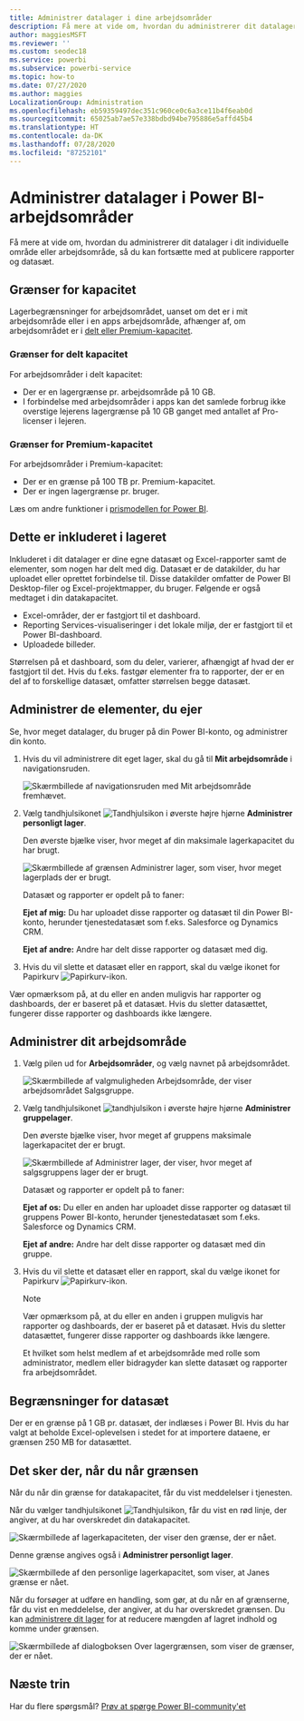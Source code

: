 ```yaml
---
title: Administrer datalager i dine arbejdsområder
description: Få mere at vide om, hvordan du administrerer dit datalager i dit individuelle område eller arbejdsområde for at sikre, at du kan fortsætte med at publicere rapporter og datasæt.
author: maggiesMSFT
ms.reviewer: ''
ms.custom: seodec18
ms.service: powerbi
ms.subservice: powerbi-service
ms.topic: how-to
ms.date: 07/27/2020
ms.author: maggies
LocalizationGroup: Administration
ms.openlocfilehash: eb59359497dec351c960ce0c6a3ce11b4f6eab0d
ms.sourcegitcommit: 65025ab7ae57e338bdbd94be795886e5affd45b4
ms.translationtype: HT
ms.contentlocale: da-DK
ms.lasthandoff: 07/28/2020
ms.locfileid: "87252101"
---
```

# <a name="manage-data-storage-in-power-bi-workspaces"></a>Administrer datalager i Power BI-arbejdsområder

Få mere at vide om, hvordan du administrerer dit datalager i dit individuelle område eller arbejdsområde, så du kan fortsætte med at publicere rapporter og datasæt.

## <a name="capacity-limits"></a>Grænser for kapacitet

Lagerbegrænsninger for arbejdsområdet, uanset om det er i mit arbejdsområde eller i en apps arbejdsområde, afhænger af, om arbejdsområdet er i [delt eller Premium-kapacitet](../fundamentals/service-basic-concepts.md#capacities).

### <a name="shared-capacity-limits"></a>Grænser for delt kapacitet
For arbejdsområder i delt kapacitet: 

- Der er en lagergrænse pr. arbejdsområde på 10 GB.
- I forbindelse med arbejdsområder i apps kan det samlede forbrug ikke overstige lejerens lagergrænse på 10 GB ganget med antallet af Pro-licenser i lejeren.

### <a name="premium-capacity-limits"></a>Grænser for Premium-kapacitet
For arbejdsområder i Premium-kapacitet:
- Der er en grænse på 100 TB pr. Premium-kapacitet.
- Der er ingen lagergrænse pr. bruger.

Læs om andre funktioner i [prismodellen for Power BI](https://powerbi.microsoft.com/pricing).

## <a name="whats-included-in-storage"></a>Dette er inkluderet i lageret

Inkluderet i dit datalager er dine egne datasæt og Excel-rapporter samt de elementer, som nogen har delt med dig. Datasæt er de datakilder, du har uploadet eller oprettet forbindelse til. Disse datakilder omfatter de Power BI Desktop-filer og Excel-projektmapper, du bruger. Følgende er også medtaget i din datakapacitet.

* Excel-områder, der er fastgjort til et dashboard.
* Reporting Services-visualiseringer i det lokale miljø, der er fastgjort til et Power BI-dashboard.
* Uploadede billeder.

Størrelsen på et dashboard, som du deler, varierer, afhængigt af hvad der er fastgjort til det. Hvis du f.eks. fastgør elementer fra to rapporter, der er en del af to forskellige datasæt, omfatter størrelsen begge datasæt.

## <a name="manage-items-you-own"></a>Administrer de elementer, du ejer

Se, hvor meget datalager, du bruger på din Power BI-konto, og administrer din konto.

1. Hvis du vil administrere dit eget lager, skal du gå til **Mit arbejdsområde** i navigationsruden.
   
    ![Skærmbillede af navigationsruden med Mit arbejdsområde fremhævet.](media/service-admin-manage-your-data-storage-in-power-bi/pbi_myworkspace.png)

2. Vælg tandhjulsikonet ![Tandhjulsikon](media/service-admin-manage-your-data-storage-in-power-bi/pbi_gearicon.png) i øverste højre hjørne **Administrer personligt lager**.
   
    Den øverste bjælke viser, hvor meget af din maksimale lagerkapacitet du har brugt.
   
    ![Skærmbillede af grænsen Administrer lager, som viser, hvor meget lagerplads der er brugt.](media/service-admin-manage-your-data-storage-in-power-bi/pbi_persnlstorage.png)
   
    Datasæt og rapporter er opdelt på to faner:
   
    **Ejet af mig:** Du har uploadet disse rapporter og datasæt til din Power BI-konto, herunder tjenestedatasæt som f.eks. Salesforce og Dynamics CRM.  

    **Ejet af andre:** Andre har delt disse rapporter og datasæt med dig.
1. Hvis du vil slette et datasæt eller en rapport, skal du vælge ikonet for Papirkurv ![Papirkurv-ikon](media/service-admin-manage-your-data-storage-in-power-bi/pbi_deleteicon.png).

Vær opmærksom på, at du eller en anden muligvis har rapporter og dashboards, der er baseret på et datasæt. Hvis du sletter datasættet, fungerer disse rapporter og dashboards ikke længere.

## <a name="manage-your-workspace"></a>Administrer dit arbejdsområde
1. Vælg pilen ud for **Arbejdsområder**, og vælg navnet på arbejdsområdet.
   
    ![Skærmbillede af valgmuligheden Arbejdsområde, der viser arbejdsområdet Salgsgruppe.](media/service-admin-manage-your-data-storage-in-power-bi/pbi_groupworkspaces.png)
2. Vælg tandhjulsikonet ![tandhjulsikon](media/service-admin-manage-your-data-storage-in-power-bi/pbi_gearicon.png) i øverste højre hjørne **Administrer gruppelager**.
   
    Den øverste bjælke viser, hvor meget af gruppens maksimale lagerkapacitet der er brugt.
   
    ![Skærmbillede af Administrer lager, der viser, hvor meget af salgsgruppens lager der er brugt.](media/service-admin-manage-your-data-storage-in-power-bi/pbi_groupstorage.png)
   
    Datasæt og rapporter er opdelt på to faner:
   
    **Ejet af os:** Du eller en anden har uploadet disse rapporter og datasæt til gruppens Power BI-konto, herunder tjenestedatasæt som f.eks. Salesforce og Dynamics CRM.

    **Ejet af andre:** Andre har delt disse rapporter og datasæt med din gruppe.

3. Hvis du vil slette et datasæt eller en rapport, skal du vælge ikonet for Papirkurv ![Papirkurv-ikon](media/service-admin-manage-your-data-storage-in-power-bi/pbi_deleteicon.png).
   
   > [!NOTE]
   > Vær opmærksom på, at du eller en anden i gruppen muligvis har rapporter og dashboards, der er baseret på et datasæt. Hvis du sletter datasættet, fungerer disse rapporter og dashboards ikke længere.
   
   Et hvilket som helst medlem af et arbejdsområde med rolle som administrator, medlem eller bidragyder kan slette datasæt og rapporter fra arbejdsområdet.

## <a name="dataset-limits"></a>Begrænsninger for datasæt
Der er en grænse på 1 GB pr. datasæt, der indlæses i Power BI. Hvis du har valgt at beholde Excel-oplevelsen i stedet for at importere dataene, er grænsen 250 MB for datasættet.

## <a name="what-happens-when-you-reach-a-limit"></a>Det sker der, når du når grænsen
Når du når din grænse for datakapacitet, får du vist meddelelser i tjenesten. 

Når du vælger tandhjulsikonet ![Tandhjulsikon](media/service-admin-manage-your-data-storage-in-power-bi/pbi_gearicon.png), får du vist en rød linje, der angiver, at du har overskredet din datakapacitet.

![Skærmbillede af lagerkapaciteten, der viser den grænse, der er nået.](media/service-admin-manage-your-data-storage-in-power-bi/manage-storage-limit.png)

Denne grænse angives også i **Administrer personligt lager**.

 ![Skærmbillede af den personlige lagerkapacitet, som viser, at Janes grænse er nået.](media/service-admin-manage-your-data-storage-in-power-bi/manage-storage-limit2.png)

 Når du forsøger at udføre en handling, som gør, at du når en af grænserne, får du vist en meddelelse, der angiver, at du har overskredet grænsen. Du kan [administrere dit lager](#manage-items-you-own) for at reducere mængden af lagret indhold og komme under grænsen.

 ![Skærmbillede af dialogboksen Over lagergrænsen, som viser de grænser, der er nået.](media/service-admin-manage-your-data-storage-in-power-bi/powerbi-pro-over-limit.png)

 ## <a name="next-steps"></a>Næste trin

 Har du flere spørgsmål? [Prøv at spørge Power BI-community'et](https://community.powerbi.com/)

